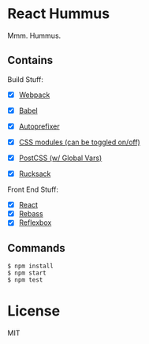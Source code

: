 # React Hummus

Mmm. Hummus.

## Contains
Build Stuff:
- [x] [Webpack](https://webpack.github.io)
- [x] [Babel](https://babeljs.io/)
- [x] [Autoprefixer](https://github.com/postcss/autoprefixer)
- [x] [CSS modules (can be toggled on/off)](https://github.com/outpunk/postcss-modules)
- [x] [PostCSS (w/ Global Vars)](https://github.com/postcss/postcss)
- [x] [Rucksack](http://simplaio.github.io/rucksack/docs)


Front End Stuff:
- [x] [React](https://facebook.github.io/react/)
- [x] [Rebass](https://github.com/jxnblk/rebass)
- [x] [Reflexbox](https://github.com/jxnblk/reflexbox)

## Commands
```shell
$ npm install
$ npm start
$ npm test
```

# License

MIT
